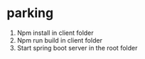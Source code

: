 # parking

1. Npm install in client folder
2. Npm run build in client folder
3. Start spring boot server in the root folder
